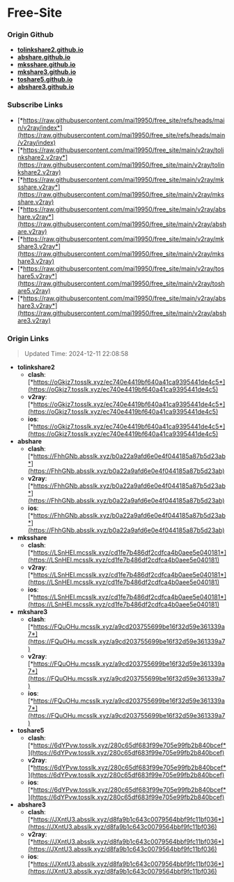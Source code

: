 # Free-Site

### Origin Github

- [**tolinkshare2.github.io**](https://github.com/tolinkshare2/tolinkshare2.github.io)
- [**abshare.github.io**](https://github.com/abshare/abshare.github.io)
- [**mksshare.github.io**](https://github.com/mksshare/mksshare.github.io)
- [**mkshare3.github.io**](https://github.com/mkshare3/mkshare3.github.io)
- [**toshare5.github.io**](https://github.com/toshare5/toshare5.github.io)
- [**abshare3.github.io**](https://github.com/abshare3/abshare3.github.io)

### Subscribe Links

- [*https://raw.githubusercontent.com/mai19950/free_site/refs/heads/main/v2ray/index*](https://raw.githubusercontent.com/mai19950/free_site/refs/heads/main/v2ray/index)
- [*https://raw.githubusercontent.com/mai19950/free_site/main/v2ray/tolinkshare2.v2ray*](https://raw.githubusercontent.com/mai19950/free_site/main/v2ray/tolinkshare2.v2ray)
- [*https://raw.githubusercontent.com/mai19950/free_site/main/v2ray/mksshare.v2ray*](https://raw.githubusercontent.com/mai19950/free_site/main/v2ray/mksshare.v2ray)
- [*https://raw.githubusercontent.com/mai19950/free_site/main/v2ray/abshare.v2ray*](https://raw.githubusercontent.com/mai19950/free_site/main/v2ray/abshare.v2ray)
- [*https://raw.githubusercontent.com/mai19950/free_site/main/v2ray/mkshare3.v2ray*](https://raw.githubusercontent.com/mai19950/free_site/main/v2ray/mkshare3.v2ray)
- [*https://raw.githubusercontent.com/mai19950/free_site/main/v2ray/toshare5.v2ray*](https://raw.githubusercontent.com/mai19950/free_site/main/v2ray/toshare5.v2ray)
- [*https://raw.githubusercontent.com/mai19950/free_site/main/v2ray/abshare3.v2ray*](https://raw.githubusercontent.com/mai19950/free_site/main/v2ray/abshare3.v2ray)

### Origin Links

> Updated Time: 2024-12-11 22:08:58

- **tolinkshare2**
  - **clash**: [*https://oGkjz7.tosslk.xyz/ec740e4419bf640a41ca9395441de4c5*](https://oGkjz7.tosslk.xyz/ec740e4419bf640a41ca9395441de4c5)
  - **v2ray**: [*https://oGkjz7.tosslk.xyz/ec740e4419bf640a41ca9395441de4c5*](https://oGkjz7.tosslk.xyz/ec740e4419bf640a41ca9395441de4c5)
  - **ios**: [*https://oGkjz7.tosslk.xyz/ec740e4419bf640a41ca9395441de4c5*](https://oGkjz7.tosslk.xyz/ec740e4419bf640a41ca9395441de4c5)
- **abshare**
  - **clash**: [*https://FhhGNb.absslk.xyz/b0a22a9afd6e0e4f044185a87b5d23ab*](https://FhhGNb.absslk.xyz/b0a22a9afd6e0e4f044185a87b5d23ab)
  - **v2ray**: [*https://FhhGNb.absslk.xyz/b0a22a9afd6e0e4f044185a87b5d23ab*](https://FhhGNb.absslk.xyz/b0a22a9afd6e0e4f044185a87b5d23ab)
  - **ios**: [*https://FhhGNb.absslk.xyz/b0a22a9afd6e0e4f044185a87b5d23ab*](https://FhhGNb.absslk.xyz/b0a22a9afd6e0e4f044185a87b5d23ab)
- **mksshare**
  - **clash**: [*https://LSnHEI.mcsslk.xyz/cd1fe7b486df2cdfca4b0aee5e040181*](https://LSnHEI.mcsslk.xyz/cd1fe7b486df2cdfca4b0aee5e040181)
  - **v2ray**: [*https://LSnHEI.mcsslk.xyz/cd1fe7b486df2cdfca4b0aee5e040181*](https://LSnHEI.mcsslk.xyz/cd1fe7b486df2cdfca4b0aee5e040181)
  - **ios**: [*https://LSnHEI.mcsslk.xyz/cd1fe7b486df2cdfca4b0aee5e040181*](https://LSnHEI.mcsslk.xyz/cd1fe7b486df2cdfca4b0aee5e040181)
- **mkshare3**
  - **clash**: [*https://FQuOHu.mcsslk.xyz/a9cd203755699be16f32d59e361339a7*](https://FQuOHu.mcsslk.xyz/a9cd203755699be16f32d59e361339a7)
  - **v2ray**: [*https://FQuOHu.mcsslk.xyz/a9cd203755699be16f32d59e361339a7*](https://FQuOHu.mcsslk.xyz/a9cd203755699be16f32d59e361339a7)
  - **ios**: [*https://FQuOHu.mcsslk.xyz/a9cd203755699be16f32d59e361339a7*](https://FQuOHu.mcsslk.xyz/a9cd203755699be16f32d59e361339a7)
- **toshare5**
  - **clash**: [*https://6dYPvw.tosslk.xyz/280c65df683f99e705e99fb2b840bcef*](https://6dYPvw.tosslk.xyz/280c65df683f99e705e99fb2b840bcef)
  - **v2ray**: [*https://6dYPvw.tosslk.xyz/280c65df683f99e705e99fb2b840bcef*](https://6dYPvw.tosslk.xyz/280c65df683f99e705e99fb2b840bcef)
  - **ios**: [*https://6dYPvw.tosslk.xyz/280c65df683f99e705e99fb2b840bcef*](https://6dYPvw.tosslk.xyz/280c65df683f99e705e99fb2b840bcef)
- **abshare3**
  - **clash**: [*https://JXntU3.absslk.xyz/d8fa9b1c643c0079564bbf9fc11bf036*](https://JXntU3.absslk.xyz/d8fa9b1c643c0079564bbf9fc11bf036)
  - **v2ray**: [*https://JXntU3.absslk.xyz/d8fa9b1c643c0079564bbf9fc11bf036*](https://JXntU3.absslk.xyz/d8fa9b1c643c0079564bbf9fc11bf036)
  - **ios**: [*https://JXntU3.absslk.xyz/d8fa9b1c643c0079564bbf9fc11bf036*](https://JXntU3.absslk.xyz/d8fa9b1c643c0079564bbf9fc11bf036)
